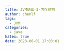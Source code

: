 ```yaml
---
title: JVM基础-3-内存结构
author: chenlf
tags:
  - JVM
categories:
  - java
katex: true
date: 2023-06-01 17:03:01
---
```

